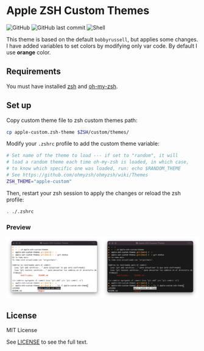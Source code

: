 # Apple ZSH Custom Themes

![GitHub](https://img.shields.io/github/license/aramirol/apple-zsh-custom-themes?logo=github)
![GitHub last commit](https://img.shields.io/github/last-commit/aramirol/apple-zsh-custom-themes?logo=github)
![Shell](https://img.shields.io/badge/shell-zsh-orange?logo=github)

This theme is based on the default `bobbyrussell`, but applies some changes. I have added variables to set colors by modifying only var code. By default I use **orange** color.

## Requirements

You must have installed [zsh](https://github.com/ohmyzsh/ohmyzsh/wiki/Installing-ZSH) and [oh-my-zsh](https://github.com/ohmyzsh/ohmyzsh).

## Set up

Copy custom theme file to zsh custom themes path:
```sh
cp apple-custom.zsh-theme $ZSH/custom/themes/
```

Modify your `.zshrc` profile to add the custom theme variable:
```sh
# Set name of the theme to load --- if set to "random", it will
# load a random theme each time oh-my-zsh is loaded, in which case,
# to know which specific one was loaded, run: echo $RANDOM_THEME
# See https://github.com/ohmyzsh/ohmyzsh/wiki/Themes
ZSH_THEME="apple-custom"
```

Then, restart your zsh session to apply the changes or reload the zsh profile:
```sh
. ./.zshrc
```

### Preview

<img src="images/apple-zsh-custom-theme-light.png" width="50%" /><img src="images/apple-zsh-custom-theme-dark.png" width="50%" />

## License
MIT License

See [LICENSE](https://github.com/aramirol/apple-zsh-custom-themes/blob/main/LICENSE) to see the full text.


